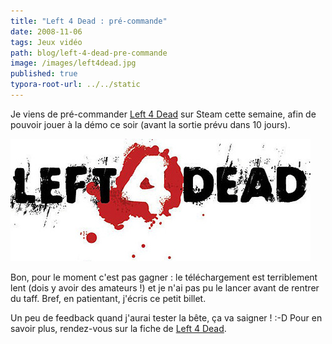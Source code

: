 ```yaml
---
title: "Left 4 Dead : pré-commande"
date: 2008-11-06
tags: Jeux vidéo
path: blog/left-4-dead-pre-commande
image: /images/left4dead.jpg
published: true
typora-root-url: ../../static
---
```

Je viens de pré-commander [Left 4 Dead](http://store.steampowered.com/app/500/) sur Steam cette semaine, afin de pouvoir jouer à la démo ce soir (avant la sortie prévu dans 10 jours).

![](/images/left4dead.jpg)

Bon, pour le moment c'est pas gagner : le téléchargement est terriblement lent (dois y avoir des amateurs !) et je n'ai pas pu le lancer avant de rentrer du taff. Bref, en patientant, j'écris ce petit billet.

Un peu de feedback quand j'aurai tester la bête, ça va saigner ! :-D
Pour en savoir plus, rendez-vous sur la fiche de [Left 4 Dead](http://store.steampowered.com/app/500/).
